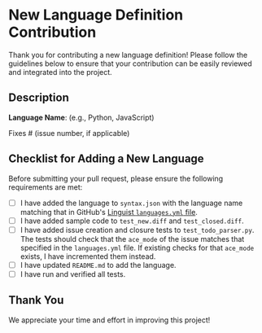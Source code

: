 # New Language Definition Contribution

Thank you for contributing a new language definition! Please follow the guidelines below to ensure that your contribution can be easily reviewed and integrated into the project.

## Description

**Language Name**: (e.g., Python, JavaScript)

Fixes # (issue number, if applicable)

## Checklist for Adding a New Language

Before submitting your pull request, please ensure the following requirements are met:

- [ ] I have added the language to `syntax.json` with the language name matching that in GitHub's [Linguist `languages.yml` file](https://github.com/github-linguist/linguist/blob/main/lib/linguist/languages.yml).
- [ ] I have added sample code to `test_new.diff` and `test_closed.diff`.
- [ ] I have added issue creation and closure tests to `test_todo_parser.py`. The tests should check that the `ace_mode` of the issue matches that specified in the `languages.yml` file. If existing checks for that `ace_mode` exists, I have incremented them instead.
- [ ] I have updated `README.md` to add the language.
- [ ] I have run and verified all tests.

## Thank You

We appreciate your time and effort in improving this project!
